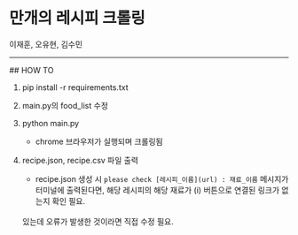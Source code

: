 # 만개의 레시피 크롤링
이재훈, 오유현, 김수민

<hr>
## HOW TO

1. pip install -r requirements.txt

2. main.py의 food_list 수정

3. python main.py
    
    * chrome 브라우저가 실행되며 크롤링됨

4. recipe.json, recipe.csv 파일 출력

    * recipe.json 생성 시 `please check [레시피_이름](url) : 재료_이름` 메시지가 터미널에 출력된다면, 해당 레시피의 해당 재료가 (i) 버튼으로 연결된 링크가 없는지 확인 필요.
    <br>
    있는데 오류가 발생한 것이라면 직접 수정 필요.
